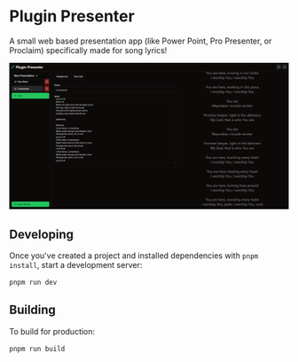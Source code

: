 # Plugin Presenter

A small web based presentation app (like Power Point, Pro Presenter, or Proclaim) specifically made for song lyrics!

![Plugin Presenter Preview](./.github/screenshots/preview.png)

## Developing

Once you've created a project and installed dependencies with `pnpm install`, start a development server:

```bash
pnpm run dev
```

## Building

To build for production:

```bash
pnpm run build
```
